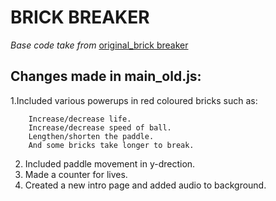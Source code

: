 # BRICK BREAKER
 *Base code take from*  [original_brick breaker](https://github.com/Anomaly42/BrickBreaker-JS)
 ## Changes made in main_old.js:
 
 
 1.Included  various powerups in red coloured bricks such as:
 
 
        Increase/decrease life.
        Increase/decrease speed of ball.
        Lengthen/shorten the paddle.
        And some bricks take longer to break.
        
        
        
2. Included paddle movement in y-drection.
3. Made a counter for lives.
4. Created a new intro page and added audio to background.
